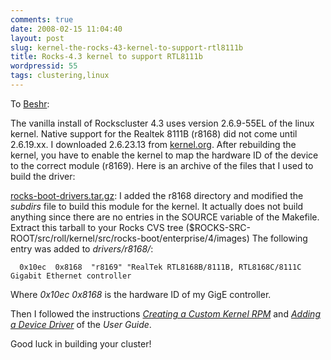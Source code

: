 ```yaml
---
comments: true
date: 2008-02-15 11:04:40
layout: post
slug: kernel-the-rocks-43-kernel-to-support-rtl8111b
title: Rocks-4.3 kernel to support RTL8111b
wordpressid: 55
tags: clustering,linux
---
```


To [Beshr](http://allan.88-mph.net/blog/entry/realtek-8111b-ge-on-rocks-43/#comment-9631):

The vanilla install of Rockscluster 4.3 uses version 2.6.9-55EL of the linux kernel.  Native support for the Realtek 8111B (r8168) did not come until 2.6.19.xx.  I downloaded 2.6.23.13 from [kernel.org](http://kernel.org). After rebuilding the kernel, you have to enable the kernel to map the hardware ID of the device to the correct module (r8169).  Here is an archive of the files that  I used to build the driver:

[rocks-boot-drivers.tar.gz](http://ohm.ecce.admu.edu.ph/%7Eaespinosa/rocksclusters/rocks-boot-drivers.tar.gz): I added the r8168 directory and modified the _subdirs_ file to build this module for the kernel. It actually does not build anything since there are no entries in the SOURCE variable of the Makefile. Extract this tarball to your Rocks CVS tree ($ROCKS-SRC-ROOT/src/roll/kernel/src/rocks-boot/enterprise/4/images) The following entry was added to _drivers/r8168/_:

`  
0x10ec  0x8168  "r8169" "RealTek RTL8168B/8111B, RTL8168C/8111C Gigabit Ethernet controller  
`

Where _0x10ec 0x8168_ is the hardware ID of my GigE controller.

Then I followed the instructions [_Creating a Custom Kernel RPM_](http://www.rocksclusters.org/rocks-documentation/4.3/customization-kernel.html) and _[Adding a Device Driver](http://www.rocksclusters.org/rocks-documentation/4.3/customization-driver.html)_ of the _User Guide_.

Good luck in building your cluster!
